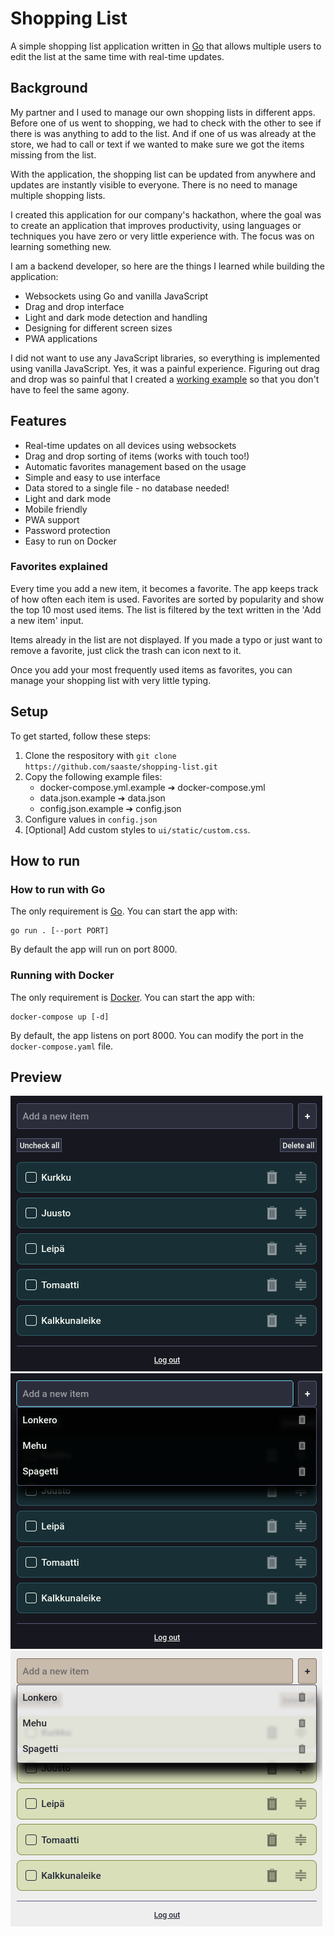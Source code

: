 # Shopping List

A simple shopping list application written in [Go](https://go.dev/) that allows multiple users to edit the list at the same time with real-time updates.

## Background
My partner and I used to manage our own shopping lists in different apps. Before one of us went to shopping, we had to check with the other to see if there is was anything to add to the list. And if one of us was already at the store, we had to call or text if we wanted to make sure we got the items missing from the list.

With the application, the shopping list can be updated from anywhere and updates are instantly visible to everyone. There is no need to manage multiple shopping lists.

I created this application for our company's hackathon, where the goal was to create an application that improves productivity, using languages or techniques you have zero or very little experience with. The focus was on learning something new.

I am a backend developer, so here are the things I learned while building the application:
- Websockets using Go and vanilla JavaScript
- Drag and drop interface
- Light and dark mode detection and handling
- Designing for different screen sizes
- PWA applications

I did not want to use any JavaScript libraries, so everything is implemented using vanilla JavaScript. Yes, it was a painful experience. Figuring out drag and drop was so painful that I created a [working example](https://github.com/saaste/sortable-list-example) so that you don't have to feel the same agony.

## Features
- Real-time updates on all devices using websockets
- Drag and drop sorting of items (works with touch too!)
- Automatic favorites management based on the usage
- Simple and easy to use interface
- Data stored to a single file - no database needed!
- Light and dark mode
- Mobile friendly
- PWA support
- Password protection
- Easy to run on Docker

### Favorites explained
Every time you add a new item, it becomes a favorite. The app keeps track of how often each item is used. Favorites are sorted by popularity and show the top 10 most used items. The list is filtered by the text written in the 'Add a new item' input.

Items already in the list are not displayed. If you made a typo or just want to remove a favorite, just click the trash can icon next to it.

Once you add your most frequently used items as favorites, you can manage your shopping list with very little typing.

## Setup
To get started, follow these steps:
1. Clone the respository with `git clone https://github.com/saaste/shopping-list.git`
2. Copy the following example files:
    - docker-compose.yml.example ➔ docker-compose.yml
    - data.json.example ➔ data.json
    - config.json.example ➔ config.json
3. Configure values in `config.json`
4. [Optional] Add custom styles to `ui/static/custom.css`.


## How to run
### How to run with Go
The only requirement is [Go](https://go.dev/). You can start the app with:
```
go run . [--port PORT]
```
By default the app will run on port 8000.

### Running with Docker
The only requirement is [Docker](https://www.docker.com/). You can start the app with:
```
docker-compose up [-d]
```
By default, the app listens on port 8000. You can modify the port in the `docker-compose.yaml` file.

## Preview
![Dark mode](docs/dark-mode.png)
![Dark mode with favorites](docs/dark-mode-favorites.png)
![Light mode](docs/light-mode.png)